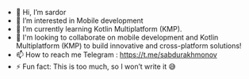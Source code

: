 - 👋 Hi, I’m sardor
- 👀 I’m interested in Mobile development
- 🚀 I’m currently learning Kotlin Multiplatform (KMP). 
- 💞️ I'm looking to collaborate on mobile development and Kotlin Multiplatform (KMP) to build innovative and cross-platform solutions!
- 📫 How to reach me Telegram : https://t.me/sabdurakhmonov
- ⚡ Fun fact: This is too much, so I won’t write it 😅

